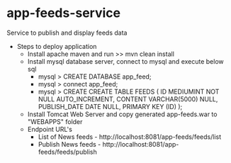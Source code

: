 # app-feeds-service
Service to publish and display feeds data

- Steps to deploy application
	- Install apache maven and run >> mvn clean install
	- Install mysql database server, connect to mysql and execute below sql
		- mysql > CREATE DATABASE app_feed;
		- mysql > connect app_feed;
		- mysql > CREATE CREATE TABLE FEEDS (
					ID MEDIUMINT NOT NULL AUTO_INCREMENT,
					CONTENT VARCHAR(5000) NULL,
					PUBLISH_DATE DATE NULL,
					PRIMARY KEY (ID)
				);
	- Install Tomcat Web Server and copy generated app-feeds.war to "WEBAPPS" folder
	- Endpoint URL's
		- List of News feeds - http://localhost:8081/app-feeds/feeds/list
		- Publish News feeds - http://localhost:8081/app-feeds/feeds/publish
		
